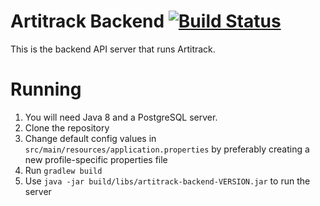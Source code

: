 # Artitrack Backend [![Build Status](https://travis-ci.org/rasmussaks/artitrack-backend.svg?branch=master)](https://travis-ci.org/rasmussaks/artitrack-backend)
This is the backend API server that runs Artitrack.

# Running
1. You will need Java 8 and a PostgreSQL server.
2. Clone the repository
3. Change default config values in `src/main/resources/application.properties` by preferably 
creating a new profile-specific properties file
3. Run `gradlew build`
4. Use `java -jar build/libs/artitrack-backend-VERSION.jar` to run the server